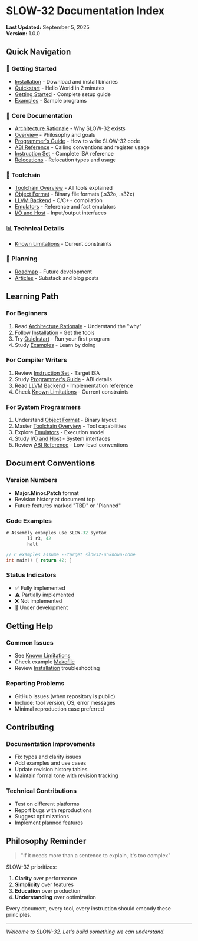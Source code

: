 # SLOW-32 Documentation Index

**Last Updated:** September 5, 2025  
**Version:** 1.0.0

## Quick Navigation

### 🚀 Getting Started
- [Installation](02-installation.md) - Download and install binaries
- [Quickstart](10-quickstart.md) - Hello World in 2 minutes
- [Getting Started](01-getting-started.md) - Complete setup guide
- [Examples](../examples/) - Sample programs

### 📖 Core Documentation
- [Architecture Rationale](05-architecture-rationale.md) - Why SLOW-32 exists
- [Overview](00-overview.md) - Philosophy and goals
- [Programmer's Guide](20-programmers-guide.md) - How to write SLOW-32 code
- [ABI Reference](21-abi-reference.md) - Calling conventions and register usage
- [Instruction Set](25-instruction-set.md) - Complete ISA reference
- [Relocations](26-relocations.md) - Relocation types and usage

### 🔧 Toolchain
- [Toolchain Overview](15-toolchain-overview.md) - All tools explained
- [Object Format](30-object-format.md) - Binary file formats (.s32o, .s32x)
- [LLVM Backend](35-llvm-backend.md) - C/C++ compilation
- [Emulators](40-emulators.md) - Reference and fast emulators
- [I/O and Host](50-io-and-host.md) - Input/output interfaces

### 📊 Technical Details
- [Known Limitations](91-known-limitations.md) - Current constraints

### 📅 Planning
- [Roadmap](90-roadmap.md) - Future development
- [Articles](../articles/) - Substack and blog posts


## Learning Path

### For Beginners
1. Read [Architecture Rationale](05-architecture-rationale.md) - Understand the "why"
2. Follow [Installation](02-installation.md) - Get the tools
3. Try [Quickstart](10-quickstart.md) - Run your first program
4. Study [Examples](../examples/) - Learn by doing

### For Compiler Writers
1. Review [Instruction Set](25-instruction-set.md) - Target ISA
2. Study [Programmer's Guide](20-programmers-guide.md) - ABI details
3. Read [LLVM Backend](35-llvm-backend.md) - Implementation reference
4. Check [Known Limitations](91-known-limitations.md) - Current constraints

### For System Programmers
1. Understand [Object Format](30-object-format.md) - Binary layout
2. Master [Toolchain Overview](15-toolchain-overview.md) - Tool capabilities
3. Explore [Emulators](40-emulators.md) - Execution model
4. Study [I/O and Host](50-io-and-host.md) - System interfaces
5. Review [ABI Reference](21-abi-reference.md) - Low-level conventions

## Document Conventions

### Version Numbers
- **Major.Minor.Patch** format
- Revision history at document top
- Future features marked "TBD" or "Planned"

### Code Examples
```asm
# Assembly examples use SLOW-32 syntax
        li r3, 42
        halt
```

```c
// C examples assume --target slow32-unknown-none
int main() { return 42; }
```

### Status Indicators
- ✅ Fully implemented
- ⚠️ Partially implemented  
- ❌ Not implemented
- 🚧 Under development

## Getting Help

### Common Issues
- See [Known Limitations](91-known-limitations.md)
- Check example [Makefile](../examples/Makefile)
- Review [Installation](02-installation.md) troubleshooting

### Reporting Problems
- GitHub Issues (when repository is public)
- Include: tool version, OS, error messages
- Minimal reproduction case preferred

## Contributing

### Documentation Improvements
- Fix typos and clarity issues
- Add examples and use cases
- Update revision history tables
- Maintain formal tone with revision tracking

### Technical Contributions
- Test on different platforms
- Report bugs with reproductions
- Suggest optimizations
- Implement planned features

## Philosophy Reminder

> "If it needs more than a sentence to explain, it's too complex"

SLOW-32 prioritizes:
1. **Clarity** over performance
2. **Simplicity** over features  
3. **Education** over production
4. **Understanding** over optimization

Every document, every tool, every instruction should embody these principles.

---

*Welcome to SLOW-32. Let's build something we can understand.*